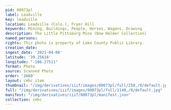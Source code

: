 ```yaml
---
pid: 00073pl
label: Leadville
key: leadville
location: Leadville (Colo.), Fryer Hill
keywords: Mining, Buildings, People, Horses, Wagons, Drawing
description: The Little Pittsburg Mine (Dow Helmer Collection)
named_persons: 
rights: This photo is property of Lake County Public Library.
creation_date: 
ingest_date: '2021-04-06'
latitude: '39.25618'
longitude: "-106.27511"
format: Photo
source: Scanned Photo
order: '2669'
layout: cmhc_item
thumbnail: "/img/derivatives/iiif/images/00073pl/full/250,/0/default.jpg"
full: "/img/derivatives/iiif/images/00073pl/full/1140,/0/default.jpg"
manifest: "/img/derivatives/iiif/00073pl/manifest.json"
collection: cmhc
---
```

